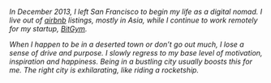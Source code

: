 *In December 2013, I left San Francisco to begin my life as a digital nomad. I live out of [airbnb](http://www.airbnb.com/c/komanakuttan?s=8) listings, mostly in Asia, while I continue to work remotely for my startup, [BitGym](http://www.bitgym.com).*

*When I happen to be in a deserted town or don’t go out much, I lose a sense of drive and purpose. I slowly regress to my base level of motivation, inspiration and happiness. Being in a bustling city usually boosts this for me. The right city is exhilarating, like riding a rocketship.*
